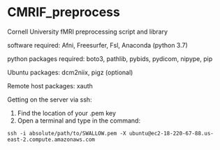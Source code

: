 # CMRIF_preprocess
Cornell University fMRI preprocessing script and library

software required:
Afni, Freesurfer, Fsl, Anaconda (python 3.7)

python packages required: 
boto3, pathlib, pybids, pydicom, nipype, pip

Ubuntu packages:
dcm2niix, pigz (optional)

Remote host packages:
xauth

Getting on the server via ssh:

1. Find the location of your .pem key
2. Open a terminal and type in the command:
```
ssh -i absolute/path/to/SWALLOW.pem -X ubuntu@ec2-18-220-67-88.us-east-2.compute.amazonaws.com
```
